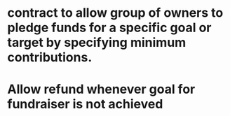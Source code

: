 # contract to allow group of owners to pledge funds for a specific goal or target by specifying minimum contributions.
# Allow refund whenever goal for fundraiser is not achieved
